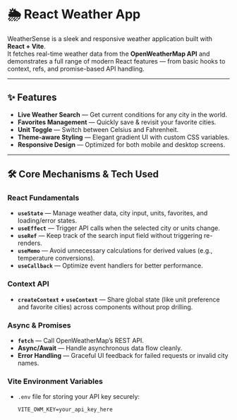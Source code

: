 # 🌦 React Weather App

WeatherSense is a sleek and responsive weather application built with **React + Vite**.  
It fetches real-time weather data from the **OpenWeatherMap API** and demonstrates a full range of modern React features — from basic hooks to context, refs, and promise-based API handling.

---

## ✨ Features

- **Live Weather Search** — Get current conditions for any city in the world.
- **Favorites Management** — Quickly save & revisit your favorite cities.
- **Unit Toggle** — Switch between Celsius and Fahrenheit.
- **Theme-aware Styling** — Elegant gradient UI with custom CSS variables.
- **Responsive Design** — Optimized for both mobile and desktop screens.

---

## 🛠️ Core Mechanisms & Tech Used

### **React Fundamentals**
- **`useState`** — Manage weather data, city input, units, favorites, and loading/error states.
- **`useEffect`** — Trigger API calls when the selected city or units change.
- **`useRef`** — Keep track of the search input field without triggering re-renders.
- **`useMemo`** — Avoid unnecessary calculations for derived values (e.g., temperature conversions).
- **`useCallback`** — Optimize event handlers for better performance.

### **Context API**
- **`createContext` + `useContext`** — Share global state (like unit preference and favorite cities) across components without prop drilling.

### **Async & Promises**
- **`fetch`** — Call OpenWeatherMap’s REST API.
- **Async/Await** — Handle asynchronous data flow cleanly.
- **Error Handling** — Graceful UI feedback for failed requests or invalid city names.

### **Vite Environment Variables**
- `.env` file for storing your API key securely:
  ```env
  VITE_OWM_KEY=your_api_key_here
